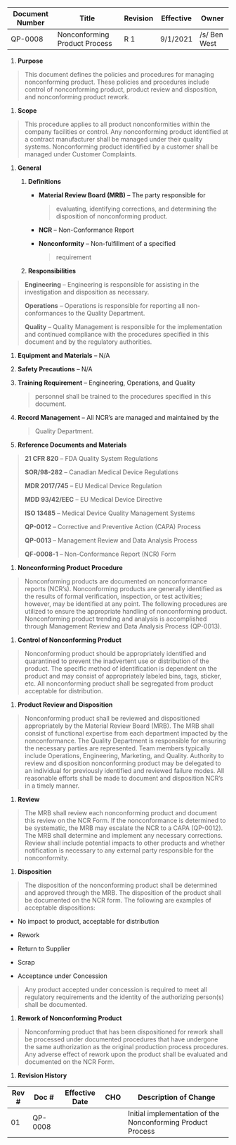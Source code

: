 Document Number|Title|Revision|Effective|Owner
---------------|-------------------------------------|---|----|-----
QP-0008|Nonconforming Product Process|R 1|9/1/2021|/s/ Ben West

1.  **Purpose**

> This document defines the policies and procedures for managing
> nonconforming product. These policies and procedures include control
> of nonconforming product, product review and disposition, and
> nonconforming product rework.

1.  **Scope**

> This procedure applies to all product nonconformities within the
> company facilities or control. Any nonconforming product identified at
> a contract manufacturer shall be managed under their quality systems.
> Nonconforming product identified by a customer shall be managed under
> Customer Complaints.

1.  **General**

    1.  **Definitions**

        -   **Material Review Board (MRB)** – The party responsible for
            > evaluating, identifying corrections, and determining the
            > disposition of nonconforming product.

        -   **NCR** – Non-Conformance Report

        -   **Nonconformity** – Non-fulfillment of a specified
            > requirement

    2.  **Responsibilities**

> **Engineering** – Engineering is responsible for assisting in the
> investigation and disposition as necessary.
>
> **Operations** – Operations is responsible for reporting all
> non-conformances to the Quality Department.
>
> **Quality** – Quality Management is responsible for the implementation
> and continued compliance with the procedures specified in this
> document and by the regulatory authorities.

1.  **Equipment and Materials** – N/A

2.  **Safety Precautions** – N/A

3.  **Training Requirement** – Engineering, Operations, and Quality
    > personnel shall be trained to the procedures specified in this
    > document.

4.  **Record Management** – All NCR’s are managed and maintained by the
    > Quality Department.

5.  **Reference Documents and Materials**

> **21 CFR 820** – FDA Quality System Regulations
>
> **SOR/98-282** – Canadian Medical Device Regulations
>
> **MDR 2017/745** – EU Medical Device Regulation
>
> **MDD 93/42/EEC** – EU Medical Device Directive
>
> **ISO 13485** – Medical Device Quality Management Systems
>
> **QP-0012** – Corrective and Preventive Action (CAPA) Process
>
> **QP-0013** – Management Review and Data Analysis Process
>
> **QF-0008-1** – Non-Conformance Report (NCR) Form

1.  **Nonconforming Product Procedure**

> Nonconforming products are documented on nonconformance reports
> (NCR’s). Nonconforming products are generally identified as the
> results of formal verification, inspection, or test activities;
> however, may be identified at any point. The following procedures are
> utilized to ensure the appropriate handling of nonconforming product.
> Nonconforming product trending and analysis is accomplished through
> Management Review and Data Analysis Process (QP-0013).

1.  **Control of Nonconforming Product**

> Nonconforming product should be appropriately identified and
> quarantined to prevent the inadvertent use or distribution of the
> product. The specific method of identification is dependent on the
> product and may consist of appropriately labeled bins, tags, sticker,
> etc. All nonconforming product shall be segregated from product
> acceptable for distribution.

1.  **Product Review and Disposition**

> Nonconforming product shall be reviewed and dispositioned
> appropriately by the Material Review Board (MRB). The MRB shall
> consist of functional expertise from each department impacted by the
> nonconformance. The Quality Department is responsible for ensuring the
> necessary parties are represented. Team members typically include
> Operations, Engineering, Marketing, and Quality. Authority to review
> and disposition nonconforming product may be delegated to an
> individual for previously identified and reviewed failure modes. All
> reasonable efforts shall be made to document and disposition NCR’s in
> a timely manner.

1.  **Review**

> The MRB shall review each nonconforming product and document this
> review on the NCR Form. If the nonconformance is determined to be
> systematic, the MRB may escalate the NCR to a CAPA (QP-0012). The MRB
> shall determine and implement any necessary corrections. Review shall
> include potential impacts to other products and whether notification
> is necessary to any external party responsible for the nonconformity.

1.  **Disposition**

> The disposition of the nonconforming product shall be determined and
> approved through the MRB. The disposition of the product shall be
> documented on the NCR form. The following are examples of acceptable
> dispositions:

-   No impact to product, acceptable for distribution

-   Rework

-   Return to Supplier

-   Scrap

-   Acceptance under Concession

> Any product accepted under concession is required to meet all
> regulatory requirements and the identity of the authorizing person(s)
> shall be documented.

1.  **Rework of Nonconforming Product**

> Nonconforming product that has been dispositioned for rework shall be
> processed under documented procedures that have undergone the same
> authorization as the original production process procedures. Any
> adverse effect of rework upon the product shall be evaluated and
> documented on the NCR Form.

1.  **Revision History**

| **Rev \#** | **Doc \#** | **Effective Date** | **CHO** | **Description of Change**                                   |
|------------|------------|--------------------|---------|-------------------------------------------------------------|
| 01         | QP-0008    |                    |         | Initial implementation of the Nonconforming Product Process |
